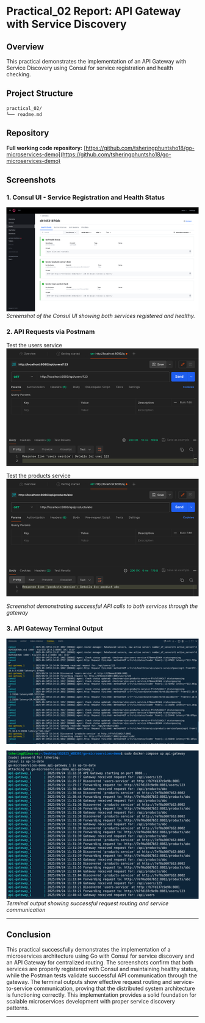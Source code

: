 # Practical_02 Report: API Gateway with Service Discovery

## Overview
This practical demonstrates the implementation of an API Gateway with Service Discovery using Consul for service registration and health checking.

## Project Structure
```
practical_02/
└── readme.md
```

## Repository
**Full working code repository:** [https://github.com/tsheringphuntsho18/go-microservices-demo](https://github.com/tsheringphuntsho18/go-microservices-demo)

## Screenshots

### 1. Consul UI - Service Registration and Health Status
![Consul UI Services](/assets/consul_ui.png)
*Screenshot of the Consul UI showing both services registered and healthy.*

### 2. API Requests via Postmam

Test the users service
![Postman Requests](/assets/postman1.png)

Test the products service
![Postman Requests](/assets/postman2.png)

*Screenshot demonstrating successful API calls to both services through the gateway*

### 3. API Gateway Terminal Output
![API Gateway Logs](/assets/api_gateway1.png)

![API Gateway Logs](/assets/api_gateway2.png)
*Terminal output showing successful request routing and service communication*

---

## Conclusion

This practical successfully demonstrates the implementation of a microservices architecture using Go with Consul for service discovery and an API Gateway for centralized routing. The screenshots confirm that both services are properly registered with Consul and maintaining healthy status, while the Postman tests validate successful API communication through the gateway. The terminal outputs show effective request routing and service-to-service communication, proving that the distributed system architecture is functioning correctly. This implementation provides a solid foundation for scalable microservices development with proper service discovery patterns.

---
